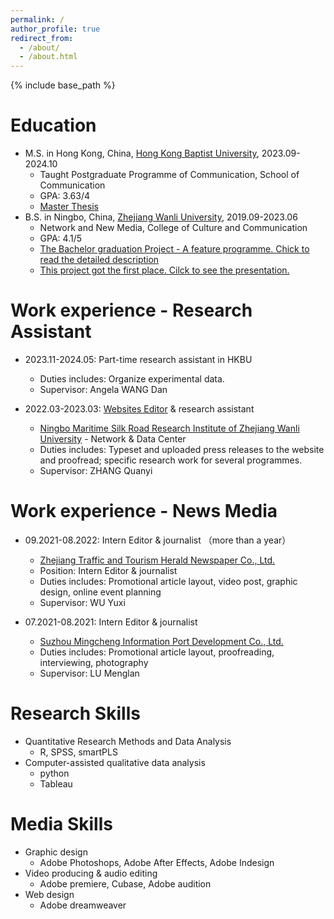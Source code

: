 ```yaml
---
permalink: /
author_profile: true
redirect_from: 
  - /about/
  - /about.html
---
```


{% include base_path %}

Education
======
* M.S. in Hong Kong, China, [Hong Kong Baptist University](https://www.comm.hkbu.edu.hk/comd-www/english/front/index.htm), 2023.09-2024.10
  * Taught Postgraduate Programme of Communication, School of Communication
  * GPA: 3.63/4
  * [Master Thesis](https://Elena6393.github.io/files/meta-sample.pdf)
* B.S. in Ningbo, China, [Zhejiang Wanli University](https://www.zwu.edu.cn/), 2019.09-2023.06
  * Network and New Media, College of Culture and Communication
  * GPA: 4.1/5
  * [The Bachelor graduation Project - A feature programme. Chick to read the detailed description](https://Elena6393.github.io/files/毕业设计工作说明.pdf)
  * [This project got the first place. Cilck to see the presentation.](https://mp.weixin.qq.com/s/Sb6wG1dNnQmHpsgBXSEW3A)

Work experience - Research Assistant
======
* 2023.11-2024.05: Part-time research assistant in HKBU
  * Duties includes: Organize experimental data.
  * Supervisor: Angela WANG Dan

* 2022.03-2023.03: [Websites Editor](https://www.cceecexpo.org/) & research assistant
  * [Ningbo Maritime Silk Road Research Institute of Zhejiang Wanli University](http://www.nbssa.org.cn/art/2015/6/12/art_1229619676_14645.html) - Network & Data Center
  * Duties includes: Typeset and uploaded press releases to the website and proofread; specific research work for several programmes.
  * Supervisor: ZHANG Quanyi


Work experience - News Media
======
* 09.2021-08.2022: Intern Editor & journalist （more than a year）
  * [Zhejiang Traffic and Tourism Herald Newspaper Co., Ltd.](https://jtyst.zj.gov.cn/col/col1677065/index.html)
  * Position: Intern Editor & journalist
  * Duties includes:  Promotional article layout, video post, graphic design, online event planning
  * Supervisor: WU Yuxi

* 07.2021-08.2021: Intern Editor & journalist
  * [Suzhou Mingcheng Information Port Development Co., Ltd.](https://www.2500sz.com/)
  * Duties includes: Promotional article layout, proofreading, interviewing, photography
  * Supervisor: LU Menglan


Research Skills
======
* Quantitative Research Methods and Data Analysis
  * R, SPSS, smartPLS
* Computer-assisted qualitative data analysis
  * python
  * Tableau

Media Skills
======
* Graphic design
  * Adobe Photoshops, Adobe After Effects, Adobe Indesign
* Video producing & audio editing
  * Adobe premiere, Cubase, Adobe audition
* Web design
  * Adobe dreamweaver
